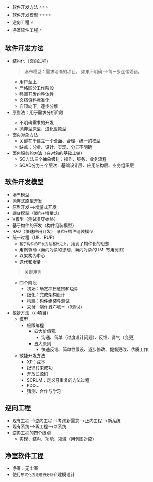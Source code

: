 
- 软件开发方法 ⭐⭐⭐
- 软件开发模型 ⭐⭐⭐⭐
- 逆向工程 ⭐
- 净室软件工程 ⭐

## 软件开发方法
- 结构化（面向过程)
  > 瀑布模型：需求明确的项目。
  > 如果不明确-->每一步连带着错。
  - 用户至上
  - 严格区分工作阶段
  - 强调开发的整体性
  - 文档资料标准化
  - 自顶向下，逐步分解
- 原型法：用于需求分析阶段
  > 
  - 不明确需求的开发
  - 抛弃型原型，进化型原型
- 面向对象方法
  - 关键在于建立一个全面、合理、统一的模型
  - 缺点：分析、设计、实现，分工不明确
- 面向服务的方法（在对象的基础上做）
  - SO方法三个抽象级别：操作、服务、业务流程
  - SOAD分为三个层次：基础设计层、应用结构层、业务组织层 

## 软件开发模型
- 瀑布模型
- 抛弃式原型开发
- 原型开发-->增量式开发
- 螺旋模型（瀑布+增量式）
- V模型（测试贯穿始终）
- 基于构件的开发（构件组装模型）
- RAD（快速应用开发） 瀑布+构件组装模型
- 统一过程（UP、RUP）
    - `基于构件的开发方法基础之上`，用到了构件化的思想
    - 用例驱动（面向对象的思想，面向对象的UML有用例图）
    - 以架构为中心
    - 迭代和增量
  > 关键用例
  - 四个阶段
    - 初始：确定项目范围和边界
    - 细化：完成架构设计
    - 构建：构件组装与测试
    - 交付：制作发布版本（β测试）
- 敏捷方法（小项目）
  - 模型
    - 极限编程
      - 四大价值观
        - 沟通、简单（过度设计问题）、反馈、勇气（变更）
      - 五大原则 
        - 快速反馈、简单性假设、逐步修改、提倡更改、优质工作
  - 敏捷开发方法
    - XP：成本
    - 纪律约束成功
    - 开放式源码
    - SCRUM：定义可重复的方法过程
    - FDD...
    - 猜测、合作与学习


## 逆向工程
- 现有工程-->逆向工程-->考虑新需求-->正向工程-->新系统
- 现有系统-->再工程-->新系统
- 逆向工程的四个级别
  - 实现、结构、功能、领域（用例图对应）

## 净室软件工程
- 净室：无尘室
- 使用`形式化方法进行分析`和建模设计
